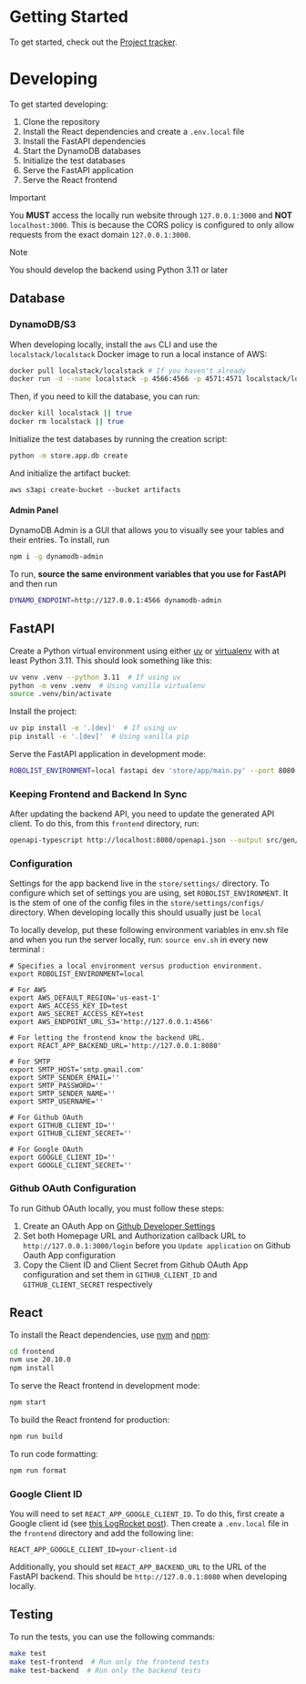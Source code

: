 # Getting Started

To get started, check out the [Project tracker](https://github.com/orgs/kscalelabs/projects/8/views/1).

# Developing

To get started developing:

1. Clone the repository
2. Install the React dependencies and create a `.env.local` file
3. Install the FastAPI dependencies
4. Start the DynamoDB databases
5. Initialize the test databases
6. Serve the FastAPI application
7. Serve the React frontend

> [!IMPORTANT]
> You **MUST** access the locally run website through `127.0.0.1:3000` and **NOT** `localhost:3000`. This is because the CORS policy is configured to only allow requests from the exact domain `127.0.0.1:3000`.

> [!NOTE]
> You should develop the backend using Python 3.11 or later

## Database

### DynamoDB/S3

When developing locally, install the `aws` CLI and use the `localstack/localstack` Docker image to run a local instance of AWS:

```bash
docker pull localstack/localstack # If you haven't already
docker run -d --name localstack -p 4566:4566 -p 4571:4571 localstack/localstack
```

Then, if you need to kill the database, you can run:

```bash
docker kill localstack || true
docker rm localstack || true
```

Initialize the test databases by running the creation script:

```bash
python -m store.app.db create
```

And initialize the artifact bucket:

```
aws s3api create-bucket --bucket artifacts
```

#### Admin Panel

DynamoDB Admin is a GUI that allows you to visually see your tables and their entries. To install, run

```bash
npm i -g dynamodb-admin
```

To run, **source the same environment variables that you use for FastAPI** and then run

```bash
DYNAMO_ENDPOINT=http://127.0.0.1:4566 dynamodb-admin
```

## FastAPI

Create a Python virtual environment using either [uv](https://astral.sh/blog/uv) or [virtualenv](https://virtualenv.pypa.io/en/latest/) with at least Python 3.11. This should look something like this:

```bash
uv venv .venv --python 3.11  # If using uv
python -m venv .venv  # Using vanilla virtualenv
source .venv/bin/activate
```

Install the project:

```bash
uv pip install -e '.[dev]'  # If using uv
pip install -e '.[dev]'  # Using vanilla pip
```

Serve the FastAPI application in development mode:

```bash
ROBOLIST_ENVIRONMENT=local fastapi dev 'store/app/main.py' --port 8080  # On port 8080 to avoid conflicts with Docker
```

### Keeping Frontend and Backend In Sync

After updating the backend API, you need to update the generated API client. To do this, from this `frontend` directory, run:

```bash
openapi-typescript http://localhost:8080/openapi.json --output src/gen/api.ts  # While running the backend API locally
```

### Configuration

Settings for the app backend live in the `store/settings/` directory. To configure which set of settings you are using, set `ROBOLIST_ENVIRONMENT`. It is the stem of one of the config files in the `store/settings/configs/` directory. When developing locally this should usually just be `local`

To locally develop, put these following environment variables in env.sh file and when you run the server locally,
run: `source env.sh` in every new terminal :

```
# Specifies a local environment versus production environment.
export ROBOLIST_ENVIRONMENT=local

# For AWS
export AWS_DEFAULT_REGION='us-east-1'
export AWS_ACCESS_KEY_ID=test
export AWS_SECRET_ACCESS_KEY=test
export AWS_ENDPOINT_URL_S3='http://127.0.0.1:4566'

# For letting the frontend know the backend URL.
export REACT_APP_BACKEND_URL='http://127.0.0.1:8080'

# For SMTP
export SMTP_HOST='smtp.gmail.com'
export SMTP_SENDER_EMAIL=''
export SMTP_PASSWORD=''
export SMTP_SENDER_NAME=''
export SMTP_USERNAME=''

# For Github OAuth
export GITHUB_CLIENT_ID=''
export GITHUB_CLIENT_SECRET=''

# For Google OAuth
export GOOGLE_CLIENT_ID=''
export GOOGLE_CLIENT_SECRET=''
```

### Github OAuth Configuration

To run Github OAuth locally, you must follow these steps:

1. Create an OAuth App on [Github Developer Settings](https://github.com/settings/developers)
2. Set both Homepage URL and Authorization callback URL to `http://127.0.0.1:3000/login` before you `Update application` on Github Oauth App configuration
3. Copy the Client ID and Client Secret from Github OAuth App configuration and set them in `GITHUB_CLIENT_ID` and `GITHUB_CLIENT_SECRET` respectively

## React

To install the React dependencies, use [nvm](https://github.com/nvm-sh/nvm) and [npm](https://www.npmjs.com/):

```bash
cd frontend
nvm use 20.10.0
npm install
```

To serve the React frontend in development mode:

```bash
npm start
```

To build the React frontend for production:

```bash
npm run build
```

To run code formatting:

```bash
npm run format
```

### Google Client ID

You will need to set `REACT_APP_GOOGLE_CLIENT_ID`. To do this, first create a Google client id (see [this LogRocket post](https://blog.logrocket.com/guide-adding-google-login-react-app/)). Then create a `.env.local` file in the `frontend` directory and add the following line:

```
REACT_APP_GOOGLE_CLIENT_ID=your-client-id
```

Additionally, you should set `REACT_APP_BACKEND_URL` to the URL of the FastAPI backend. This should be `http://127.0.0.1:8080` when developing locally.

## Testing

To run the tests, you can use the following commands:

```bash
make test
make test-frontend  # Run only the frontend tests
make test-backend  # Run only the backend tests
```
